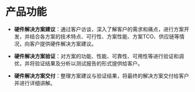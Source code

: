 # 产品功能

- **硬件解决方案建议**：通过客户访谈，深入了解客户的需求和痛点，进行方案开发，并结合各方案的技术特点、可行性、方案性能、方案TCO、供应链等情况，向客户提供硬件解决方案建议。

- **硬件解决方案验证**：对方案的功能、性能、可靠性、可用性等进行验证和调优，并将验证结果及分析以测试报告的形式提供给客户。

- **硬件解决方案交付**：整理方案建议与验证结果，将最终的解决方案交付给客户并进行详细讲解。
